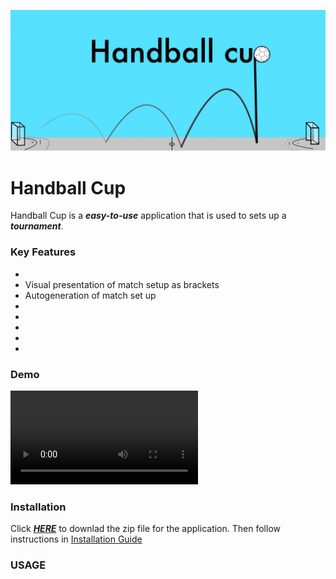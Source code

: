 ![HandballCupLogo](finalprod/src/main/resources/edu/ntnu/idatt1002/g106/handballapp/finalprod/TournamentPictures/Handball_Cup_Logo.png)

# Handball Cup
Handball Cup is a ***easy-to-use*** application that is used to sets up a ***tournament***.

### Key Features
 - 
 - Visual presentation of match setup as brackets
 - Autogeneration of match set up
 - 
 -
 -
 -
 -
### Demo
![](finalprod/src/main/resources/edu/ntnu/idatt1002/g106/handballapp/finalprod/TournamentPictures/Siste_utgave.mp4)

### Installation 
Click [***HERE***](https://gitlab.stud.idi.ntnu.no/G1-06/idatt-1002-2022-1-06/-/archive/master/idatt-1002-2022-1-06-master.zip) to downlad the zip file for the application. Then follow instructions in [Installation Guide](https://gitlab.stud.idi.ntnu.no/G1-06/idatt-1002-2022-1-06/-/wikis/Home/System/Installation%20Guide)

### USAGE
